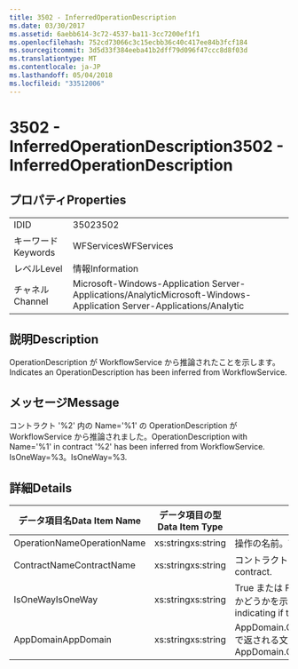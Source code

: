 ```yaml
---
title: 3502 - InferredOperationDescription
ms.date: 03/30/2017
ms.assetid: 6aebb614-3c72-4537-ba11-3cc7200ef1f1
ms.openlocfilehash: 752cd73066c3c15ecbb36c40c417ee84b3fcf184
ms.sourcegitcommit: 3d5d33f384eeba41b2dff79d096f47ccc8d8f03d
ms.translationtype: MT
ms.contentlocale: ja-JP
ms.lasthandoff: 05/04/2018
ms.locfileid: "33512006"
---
```

# <a name="3502---inferredoperationdescription"></a><span data-ttu-id="0a563-102">3502 - InferredOperationDescription</span><span class="sxs-lookup"><span data-stu-id="0a563-102">3502 - InferredOperationDescription</span></span>
## <a name="properties"></a><span data-ttu-id="0a563-103">プロパティ</span><span class="sxs-lookup"><span data-stu-id="0a563-103">Properties</span></span>  
  
|||  
|-|-|  
|<span data-ttu-id="0a563-104">ID</span><span class="sxs-lookup"><span data-stu-id="0a563-104">ID</span></span>|<span data-ttu-id="0a563-105">3502</span><span class="sxs-lookup"><span data-stu-id="0a563-105">3502</span></span>|  
|<span data-ttu-id="0a563-106">キーワード</span><span class="sxs-lookup"><span data-stu-id="0a563-106">Keywords</span></span>|<span data-ttu-id="0a563-107">WFServices</span><span class="sxs-lookup"><span data-stu-id="0a563-107">WFServices</span></span>|  
|<span data-ttu-id="0a563-108">レベル</span><span class="sxs-lookup"><span data-stu-id="0a563-108">Level</span></span>|<span data-ttu-id="0a563-109">情報</span><span class="sxs-lookup"><span data-stu-id="0a563-109">Information</span></span>|  
|<span data-ttu-id="0a563-110">チャネル</span><span class="sxs-lookup"><span data-stu-id="0a563-110">Channel</span></span>|<span data-ttu-id="0a563-111">Microsoft-Windows-Application Server-Applications/Analytic</span><span class="sxs-lookup"><span data-stu-id="0a563-111">Microsoft-Windows-Application Server-Applications/Analytic</span></span>|  
  
## <a name="description"></a><span data-ttu-id="0a563-112">説明</span><span class="sxs-lookup"><span data-stu-id="0a563-112">Description</span></span>  
 <span data-ttu-id="0a563-113">OperationDescription が WorkflowService から推論されたことを示します。</span><span class="sxs-lookup"><span data-stu-id="0a563-113">Indicates an OperationDescription has been inferred from WorkflowService.</span></span>  
  
## <a name="message"></a><span data-ttu-id="0a563-114">メッセージ</span><span class="sxs-lookup"><span data-stu-id="0a563-114">Message</span></span>  
 <span data-ttu-id="0a563-115">コントラクト '%2' 内の Name='%1' の OperationDescription が WorkflowService から推論されました。</span><span class="sxs-lookup"><span data-stu-id="0a563-115">OperationDescription with Name='%1' in contract '%2' has been inferred from WorkflowService.</span></span> <span data-ttu-id="0a563-116">IsOneWay=%3。</span><span class="sxs-lookup"><span data-stu-id="0a563-116">IsOneWay=%3.</span></span>  
  
## <a name="details"></a><span data-ttu-id="0a563-117">詳細</span><span class="sxs-lookup"><span data-stu-id="0a563-117">Details</span></span>  
  
|<span data-ttu-id="0a563-118">データ項目名</span><span class="sxs-lookup"><span data-stu-id="0a563-118">Data Item Name</span></span>|<span data-ttu-id="0a563-119">データ項目の型</span><span class="sxs-lookup"><span data-stu-id="0a563-119">Data Item Type</span></span>|<span data-ttu-id="0a563-120">説明</span><span class="sxs-lookup"><span data-stu-id="0a563-120">Description</span></span>|  
|--------------------|--------------------|-----------------|  
|<span data-ttu-id="0a563-121">OperationName</span><span class="sxs-lookup"><span data-stu-id="0a563-121">OperationName</span></span>|<span data-ttu-id="0a563-122">xs:string</span><span class="sxs-lookup"><span data-stu-id="0a563-122">xs:string</span></span>|<span data-ttu-id="0a563-123">操作の名前。</span><span class="sxs-lookup"><span data-stu-id="0a563-123">The name of the operation.</span></span>|  
|<span data-ttu-id="0a563-124">ContractName</span><span class="sxs-lookup"><span data-stu-id="0a563-124">ContractName</span></span>|<span data-ttu-id="0a563-125">xs:string</span><span class="sxs-lookup"><span data-stu-id="0a563-125">xs:string</span></span>|<span data-ttu-id="0a563-126">コントラクトの名前。</span><span class="sxs-lookup"><span data-stu-id="0a563-126">The name of the contract.</span></span>|  
|<span data-ttu-id="0a563-127">IsOneWay</span><span class="sxs-lookup"><span data-stu-id="0a563-127">IsOneWay</span></span>|<span data-ttu-id="0a563-128">xs:string</span><span class="sxs-lookup"><span data-stu-id="0a563-128">xs:string</span></span>|<span data-ttu-id="0a563-129">True または False はコントラクトが一方向かどうかを示します。</span><span class="sxs-lookup"><span data-stu-id="0a563-129">True or False indicating if the contract is one-way.</span></span>|  
|<span data-ttu-id="0a563-130">AppDomain</span><span class="sxs-lookup"><span data-stu-id="0a563-130">AppDomain</span></span>|<span data-ttu-id="0a563-131">xs:string</span><span class="sxs-lookup"><span data-stu-id="0a563-131">xs:string</span></span>|<span data-ttu-id="0a563-132">AppDomain.CurrentDomain.FriendlyName で返される文字列。</span><span class="sxs-lookup"><span data-stu-id="0a563-132">The string returned by AppDomain.CurrentDomain.FriendlyName.</span></span>|
